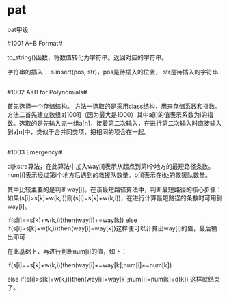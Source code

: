 # pat
pat甲级

#1001 A+B Format#

to_string()函数，将数值转化为字符串。返回对应的字符串。

字符串的插入：
s.insert(pos, str)，pos是待插入的位置， str是待插入的字符串
##

#1002 A+B for Polynomials#

首先选择一个存储结构。
方法一选取的是采用class结构，用来存储系数和指数。
方法二首先建立数组a[1001]（因为最大是1000）其中a[i]的值表示系数为i的指数。选取的是先输入完一组a[n]，接着第二次输入，在进行第二次输入时直接输入到a[n]中，类似于合并同类项，把相同的项合在一起。
##
#1003 Emergency#

dijkstra算法，在此算法中加入way[i]表示从起点到第i个地方的最短路径条数。num[i]表示经过第i个地方后遇到的救援队数量。b[i]表示在i处的救援队数量。

其中比较主要的是判断way[i]。在该最短路径算法中，判断最短路径的核心步骤：如果(s[i]>s[k]+w(k,i))则(s[i]=s[k]+w(k,i))，在进行计算最短路径的条数时可用到way[i]。

if(s[i]==s[k]+w(k,i))then(way[i]+=way[k])
else if(s[i]>s[k]+w(k,i))then(way[i]=way[k])这样便可以计算出way[i]的值，最后输出即可

在此基础上，再进行判断num[i]的值，如下：

if(s[i]==s[k]+w(k,i))then(way[i]+=way[k];num[i]+=num[k])

else if(s[i]>s[k]+w(k,i))then(way[i]=way[k];num[i]=num[k]+d[k])
这样就结束了。
##
